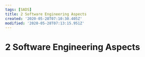```yaml
---
tags: [SADS]
title: 2 Software Engineering Aspects
created: '2020-05-28T07:10:30.405Z'
modified: '2020-05-28T07:13:15.951Z'
---
```


# 2 Software Engineering Aspects


